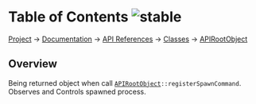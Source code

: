 # Table of Contents ![stable]
[Project](https://github.com/ksxatompackages/quick-spawn) → [Documentation](../..) → [API References](..) → [Classes](.) → [APIRootObject](./api.md)

## Overview

Being returned object when call <code>[APIRootObject](.classes/api.md)::registerSpawnCommand</code>. Observes and Controls spawned process.

[fixed]: https://cdn.rawgit.com/ksxatompackages/quick-spawn/images-v0.0.0/docs/images/badges/fixed.svg
[stable]: https://cdn.rawgit.com/ksxatompackages/quick-spawn/images-v0.0.0/docs/images/badges/stable.svg
[exprimental]: https://cdn.rawgit.com/ksxatompackages/quick-spawn/images-v0.0.0/docs/images/badges/exprimental.svg
[deprecated]: https://cdn.rawgit.com/ksxatompackages/quick-spawn/images-v0.0.0/docs/images/badges/deprecated.svg
